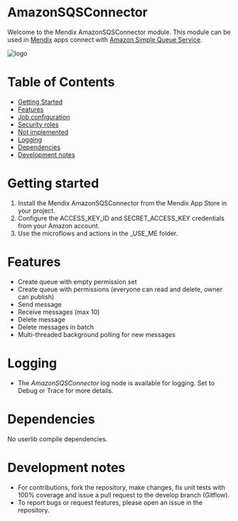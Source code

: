 # AmazonSQSConnector

Welcome to the Mendix AmazonSQSConnector module. This module can be used in [Mendix](http://www.mendix.com) apps connect with [Amazon Simple Queue Service](https://aws.amazon.com/sqs/).

![logo][1]

# Table of Contents

* [Getting Started](#getting-started)
* [Features](#features)
* [Job configuration](#job-configuration)
* [Security roles](#security-roles)
* [Not implemented](#not-implemented)
* [Logging](#logging)
* [Dependencies](#dependencies)
* [Development notes](#development-notes)

# Getting started
1. Install the Mendix AmazonSQSConnector from the Mendix App Store in your project.
2. Configure the ACCESS_KEY_ID and SECRET_ACCESS_KEY credentials from your Amazon account.
3. Use the microflows and actions in the _USE_ME folder.

# Features
* Create queue with empty permission set
* Create queue with permissions (everyone can read and delete, owner can publish)
* Send message
* Receive messages (max 10)
* Delete message
* Delete messages in batch
* Multi-threaded background polling for new messages

# Logging
* The *AmazonSQSConnector* log node is available for logging. Set to Debug or Trace for more details.

# Dependencies
No userlib compile dependencies.

# Development notes
* For contributions, fork the repository, make changes, fix unit tests with 100% coverage and issue a pull request to the develop branch (Gitflow).
* To report bugs or request features, please open an issue in the repository.

 [1]: docs/logo.png
